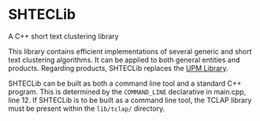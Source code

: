 # SHTECLib
A C++ short text clustering library

This library contains efficient implementations of several generic and short text clustering algorithms. It can be applied to both general entities and products. Regarding products, SHTECLib replaces the [UPM Library](https://github.com/lakritidis/UPM-full).

SHTECLib can be built as both a command line tool and a standard C++ program. This is determined by the `COMMAND_LINE` declarative in main.cpp, line 12. If SHTECLib is to be built as a command line tool, the TCLAP library must be present within the `lib/tclap/` directory.
